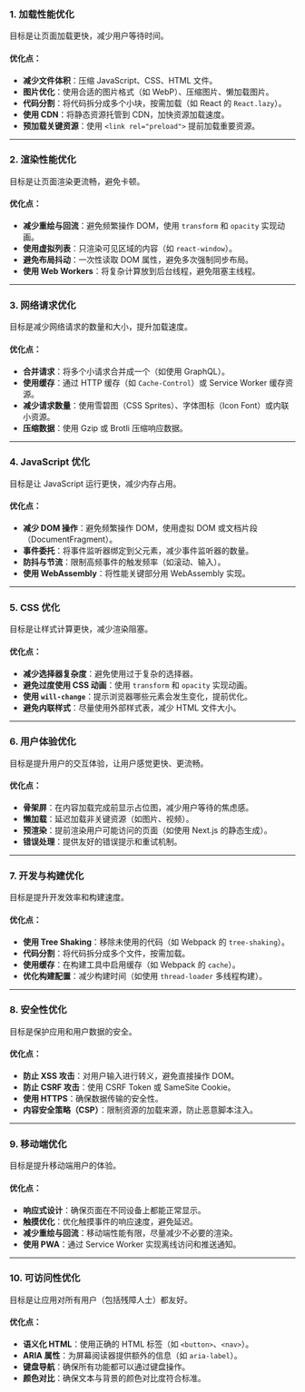 ### **1. 加载性能优化**
目标是让页面加载更快，减少用户等待时间。

#### **优化点：**
- **减少文件体积**：压缩 JavaScript、CSS、HTML 文件。
- **图片优化**：使用合适的图片格式（如 WebP）、压缩图片、懒加载图片。
- **代码分割**：将代码拆分成多个小块，按需加载（如 React 的 `React.lazy`）。
- **使用 CDN**：将静态资源托管到 CDN，加快资源加载速度。
- **预加载关键资源**：使用 `<link rel="preload">` 提前加载重要资源。

---

### **2. 渲染性能优化**
目标是让页面渲染更流畅，避免卡顿。

#### **优化点：**
- **减少重绘与回流**：避免频繁操作 DOM，使用 `transform` 和 `opacity` 实现动画。
- **使用虚拟列表**：只渲染可见区域的内容（如 `react-window`）。
- **避免布局抖动**：一次性读取 DOM 属性，避免多次强制同步布局。
- **使用 Web Workers**：将复杂计算放到后台线程，避免阻塞主线程。

---

### **3. 网络请求优化**
目标是减少网络请求的数量和大小，提升加载速度。

#### **优化点：**
- **合并请求**：将多个小请求合并成一个（如使用 GraphQL）。
- **使用缓存**：通过 HTTP 缓存（如 `Cache-Control`）或 Service Worker 缓存资源。
- **减少请求数量**：使用雪碧图（CSS Sprites）、字体图标（Icon Font）或内联小资源。
- **压缩数据**：使用 Gzip 或 Brotli 压缩响应数据。

---

### **4. JavaScript 优化**
目标是让 JavaScript 运行更快，减少内存占用。

#### **优化点：**
- **减少 DOM 操作**：避免频繁操作 DOM，使用虚拟 DOM 或文档片段（DocumentFragment）。
- **事件委托**：将事件监听器绑定到父元素，减少事件监听器的数量。
- **防抖与节流**：限制高频事件的触发频率（如滚动、输入）。
- **使用 WebAssembly**：将性能关键部分用 WebAssembly 实现。

---

### **5. CSS 优化**
目标是让样式计算更快，减少渲染阻塞。

#### **优化点：**
- **减少选择器复杂度**：避免使用过于复杂的选择器。
- **避免过度使用 CSS 动画**：使用 `transform` 和 `opacity` 实现动画。
- **使用 `will-change`**：提示浏览器哪些元素会发生变化，提前优化。
- **避免内联样式**：尽量使用外部样式表，减少 HTML 文件大小。

---

### **6. 用户体验优化**
目标是提升用户的交互体验，让用户感觉更快、更流畅。

#### **优化点：**
- **骨架屏**：在内容加载完成前显示占位图，减少用户等待的焦虑感。
- **懒加载**：延迟加载非关键资源（如图片、视频）。
- **预渲染**：提前渲染用户可能访问的页面（如使用 Next.js 的静态生成）。
- **错误处理**：提供友好的错误提示和重试机制。

---

### **7. 开发与构建优化**
目标是提升开发效率和构建速度。

#### **优化点：**
- **使用 Tree Shaking**：移除未使用的代码（如 Webpack 的 `tree-shaking`）。
- **代码分割**：将代码拆分成多个文件，按需加载。
- **使用缓存**：在构建工具中启用缓存（如 Webpack 的 `cache`）。
- **优化构建配置**：减少构建时间（如使用 `thread-loader` 多线程构建）。

---

### **8. 安全性优化**
目标是保护应用和用户数据的安全。

#### **优化点：**
- **防止 XSS 攻击**：对用户输入进行转义，避免直接操作 DOM。
- **防止 CSRF 攻击**：使用 CSRF Token 或 SameSite Cookie。
- **使用 HTTPS**：确保数据传输的安全性。
- **内容安全策略（CSP）**：限制资源的加载来源，防止恶意脚本注入。

---

### **9. 移动端优化**
目标是提升移动端用户的体验。

#### **优化点：**
- **响应式设计**：确保页面在不同设备上都能正常显示。
- **触摸优化**：优化触摸事件的响应速度，避免延迟。
- **减少重绘与回流**：移动端性能有限，尽量减少不必要的渲染。
- **使用 PWA**：通过 Service Worker 实现离线访问和推送通知。

---

### **10. 可访问性优化**
目标是让应用对所有用户（包括残障人士）都友好。

#### **优化点：**
- **语义化 HTML**：使用正确的 HTML 标签（如 `<button>`、`<nav>`）。
- **ARIA 属性**：为屏幕阅读器提供额外的信息（如 `aria-label`）。
- **键盘导航**：确保所有功能都可以通过键盘操作。
- **颜色对比**：确保文本与背景的颜色对比度符合标准。
